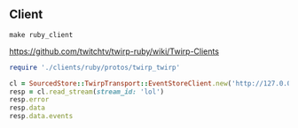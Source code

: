 ## Client

```
make ruby_client
```

https://github.com/twitchtv/twirp-ruby/wiki/Twirp-Clients

```ruby
require './clients/ruby/protos/twirp_twirp'

cl = SourcedStore::TwirpTransport::EventStoreClient.new('http://127.0.0.1:8080/twirp')
resp = cl.read_stream(stream_id: 'lol')
resp.error
resp.data
resp.data.events
```
